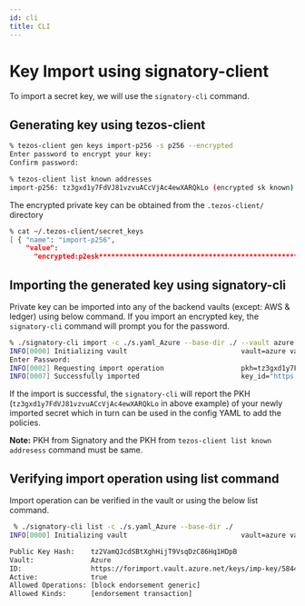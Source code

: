 ```yaml
---
id: cli
title: CLI
---
```


# Key Import using signatory-client

To import a secret key, we will use the `signatory-cli` command.

## Generating key using tezos-client

```bash
% tezos-client gen keys import-p256 -s p256 --encrypted
Enter password to encrypt your key:
Confirm password:
```

```bash
% tezos-client list known addresses
import-p256: tz3gxd1y7FdVJ81vzvuACcVjAc4ewXARQkLo (encrypted sk known)
```

The encrypted private key can be obtained from the `.tezos-client/` directory

```bash
% cat ~/.tezos-client/secret_keys
[ { "name": "import-p256",
    "value":
      "encrypted:p2esk**********************************************************" }]
```

## Importing the generated key using signatory-cli

Private key can be imported into any of the backend vaults (except: AWS & ledger) using below command.
If you import an encrypted key, the `signatory-cli` command will prompt you for the password.

```bash
% ./signatory-cli import -c ./s.yaml_Azure --base-dir ./ --vault azure p2esk*****************
INFO[0000] Initializing vault                            vault=azure vault_name=azure
Enter Password: 
INFO[0002] Requesting import operation                   pkh=tz3gxd1y7FdVJ81vzvuACcVjAc4ewXARQkLo vault=Azure vault_name="https://forimport.vault.azure.net/"
INFO[0007] Successfully imported                         key_id="https://forimport.vault.azure.net/keys/signatory-imported-2CsWhgGqeRdkEiA0LFm3WyN5DxS/9d2266b388734ef0b14203e0943465d7" pkh=tz3gxd1y7FdVJ81vzvuACcVjAc4ewXARQkLo vault=Azure vault_name="https://forimport.vault.azure.net/"
```

If the import is successful, the `signatory-cli` will report the PKH (`tz3gxd1y7FdVJ81vzvuACcVjAc4ewXARQkLo` in above example) of your newly imported secret which in turn can be used in the config YAML to add the policies.

**Note:** PKH from Signatory and the PKH from `tezos-client list known addresess` command must be same.

## Verifying import operation using list command

Import operation can be verified in the vault or using the below list command.

```bash
 % ./signatory-cli list -c ./s.yaml_Azure --base-dir ./
INFO[0000] Initializing vault                            vault=azure vault_name=azure

Public Key Hash:    tz2VamQJcdSBtXghHijT9VsqDzC86Hq1HDpB
Vault:              Azure
ID:                 https://forimport.vault.azure.net/keys/imp-key/58441908018943889c0370fe9c228269
Active:             true
Allowed Operations: [block endorsement generic]
Allowed Kinds:      [endorsement transaction]
```
